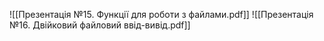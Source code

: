 ![[Презентація №15. Функції для роботи з файлами.pdf]]
![[Презентація №16. Двійковий файловий ввід-вивід.pdf]]